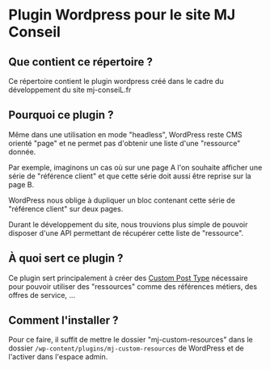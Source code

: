 # Plugin Wordpress pour le site MJ Conseil

## Que contient ce répertoire ?

Ce répertoire contient le plugin wordpress créé dans le cadre du développement du site mj-conseiL.fr


## Pourquoi ce plugin ?

Même dans une utilisation en mode "headless", WordPress  reste CMS orienté "page" et ne permet pas d'obtenir une liste d'une "ressource" donnée.

Par exemple, imaginons un cas où sur une page A l'on souhaite afficher une série de "référence client" et que cette série doit aussi être reprise sur la page B.

WordPress nous oblige à dupliquer un bloc contenant cette série de "référence client" sur deux pages.

Durant le développement du site, nous trouvions plus simple de pouvoir disposer d'une API permettant de récupérer cette liste de "ressource".


##  À quoi sert ce plugin ?

Ce plugin sert principalement à créer des [Custom Post Type](https://developer.wordpress.org/plugins/post-types/registering-custom-post-types/) nécessaire pour pouvoir utiliser des "ressources" comme des références métiers, des offres de service, ...

## Comment l'installer ?


Pour ce faire, il suffit de mettre le dossier "mj-custom-resources" dans le dossier `/wp-content/plugins/mj-custom-resources` de WordPress et de l'activer dans l'espace admin.




